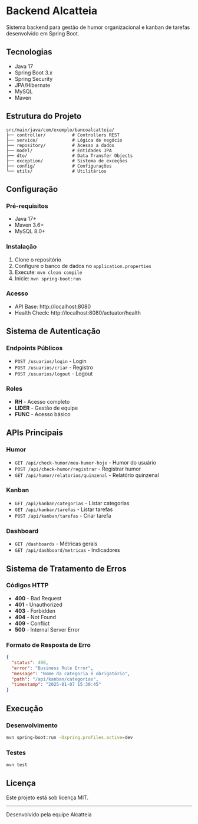 # Backend Alcatteia

Sistema backend para gestão de humor organizacional e kanban de tarefas desenvolvido em Spring Boot.

## Tecnologias

- Java 17
- Spring Boot 3.x
- Spring Security
- JPA/Hibernate
- MySQL
- Maven

## Estrutura do Projeto

```
src/main/java/com/exemplo/bancoalcatteia/
├── controller/          # Controllers REST
├── service/             # Lógica de negócio
├── repository/          # Acesso a dados
├── model/               # Entidades JPA
├── dto/                 # Data Transfer Objects
├── exception/           # Sistema de exceções
├── config/              # Configurações
└── utils/               # Utilitários
```

## Configuração

### Pré-requisitos
- Java 17+
- Maven 3.6+
- MySQL 8.0+

### Instalação
1. Clone o repositório
2. Configure o banco de dados no `application.properties`
3. Execute: `mvn clean compile`
4. Inicie: `mvn spring-boot:run`

### Acesso
- API Base: http://localhost:8080
- Health Check: http://localhost:8080/actuator/health

## Sistema de Autenticação

### Endpoints Públicos
- `POST /usuarios/login` - Login
- `POST /usuarios/criar` - Registro
- `POST /usuarios/logout` - Logout

### Roles
- **RH** - Acesso completo
- **LIDER** - Gestão de equipe
- **FUNC** - Acesso básico

## APIs Principais

### Humor
- `GET /api/check-humor/meu-humor-hoje` - Humor do usuário
- `POST /api/check-humor/registrar` - Registrar humor
- `GET /api/humor/relatorios/quinzenal` - Relatório quinzenal

### Kanban
- `GET /api/kanban/categorias` - Listar categorias
- `GET /api/kanban/tarefas` - Listar tarefas
- `POST /api/kanban/tarefas` - Criar tarefa

### Dashboard
- `GET /dashboards` - Métricas gerais
- `GET /api/dashboard/metricas` - Indicadores

## Sistema de Tratamento de Erros

### Códigos HTTP
- **400** - Bad Request
- **401** - Unauthorized
- **403** - Forbidden
- **404** - Not Found
- **409** - Conflict
- **500** - Internal Server Error

### Formato de Resposta de Erro
```json
{
  "status": 400,
  "error": "Business Rule Error",
  "message": "Nome da categoria é obrigatório",
  "path": "/api/kanban/categorias",
  "timestamp": "2025-01-07 15:30:45"
}
```

## Execução

### Desenvolvimento
```bash
mvn spring-boot:run -Dspring.profiles.active=dev
```

### Testes
```bash
mvn test
```

## Licença

Este projeto está sob licença MIT.

---

Desenvolvido pela equipe Alcatteia 